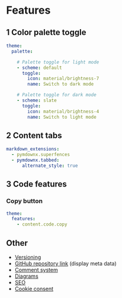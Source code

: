 # Features

## 1 Color palette toggle
```yaml
theme:
  palette: 

    # Palette toggle for light mode
    - scheme: default
      toggle:
        icon: material/brightness-7 
        name: Switch to dark mode

    # Palette toggle for dark mode
    - scheme: slate
      toggle:
        icon: material/brightness-4
        name: Switch to light mode
```

## 2 Content tabs
```yaml
markdown_extensions:
  - pymdownx.superfences
  - pymdownx.tabbed:
      alternate_style: true
```

## 3 Code features

### Copy button
```yaml
theme:
  features:
    - content.code.copy
```


## Other

- [Versioning](https://squidfunk.github.io/mkdocs-material/setup/setting-up-versioning/)
- [GitHub repository link](https://squidfunk.github.io/mkdocs-material/setup/adding-a-git-repository/) (display meta data)
- [Comment system](https://squidfunk.github.io/mkdocs-material/setup/adding-a-comment-system/)
- [Diagrams](https://squidfunk.github.io/mkdocs-material/reference/diagrams/)
- [SEO](https://squidfunk.github.io/mkdocs-material/setup/setting-up-site-analytics/)
- [Cookie consent](https://squidfunk.github.io/mkdocs-material/setup/ensuring-data-privacy/)